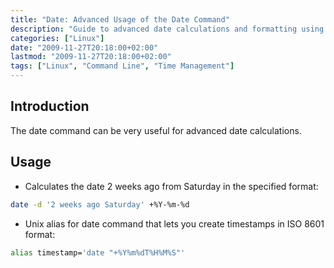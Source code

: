 ```yaml
---
title: "Date: Advanced Usage of the Date Command"
description: "Guide to advanced date calculations and formatting using the Linux date command, including examples for calculating past dates and creating ISO 8601 timestamps."
categories: ["Linux"]
date: "2009-11-27T20:18:00+02:00"
lastmod: "2009-11-27T20:18:00+02:00"
tags: ["Linux", "Command Line", "Time Management"]
---
```


## Introduction

The date command can be very useful for advanced date calculations.

## Usage

* Calculates the date 2 weeks ago from Saturday in the specified format:

```bash
date -d '2 weeks ago Saturday' +%Y-%m-%d
```

* Unix alias for date command that lets you create timestamps in ISO 8601 format:

```bash
alias timestamp='date "+%Y%m%dT%H%M%S"'
```
